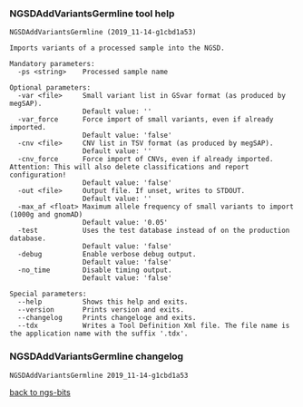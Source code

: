 ### NGSDAddVariantsGermline tool help
	NGSDAddVariantsGermline (2019_11-14-g1cbd1a53)
	
	Imports variants of a processed sample into the NGSD.
	
	Mandatory parameters:
	  -ps <string>    Processed sample name
	
	Optional parameters:
	  -var <file>     Small variant list in GSvar format (as produced by megSAP).
	                  Default value: ''
	  -var_force      Force import of small variants, even if already imported.
	                  Default value: 'false'
	  -cnv <file>     CNV list in TSV format (as produced by megSAP).
	                  Default value: ''
	  -cnv_force      Force import of CNVs, even if already imported. Attention: This will also delete classifications and report configuration!
	                  Default value: 'false'
	  -out <file>     Output file. If unset, writes to STDOUT.
	                  Default value: ''
	  -max_af <float> Maximum allele frequency of small variants to import (1000g and gnomAD)
	                  Default value: '0.05'
	  -test           Uses the test database instead of on the production database.
	                  Default value: 'false'
	  -debug          Enable verbose debug output.
	                  Default value: 'false'
	  -no_time        Disable timing output.
	                  Default value: 'false'
	
	Special parameters:
	  --help          Shows this help and exits.
	  --version       Prints version and exits.
	  --changelog     Prints changeloge and exits.
	  --tdx           Writes a Tool Definition Xml file. The file name is the application name with the suffix '.tdx'.
	
### NGSDAddVariantsGermline changelog
	NGSDAddVariantsGermline 2019_11-14-g1cbd1a53
	
[back to ngs-bits](https://github.com/imgag/ngs-bits)